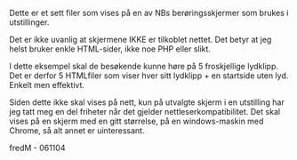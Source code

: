 Dette er et sett filer som vises på en av NBs berøringsskjermer som brukes i utstillinger.

Det er ikke uvanlig at skjermene IKKE er tilkoblet nettet. 
Det betyr at jeg helst bruker enkle HTML-sider, ikke noe PHP eller slikt.

I dette eksempel skal de besøkende kunne høre på 5 froskjellige lydklipp.
Det er derfor 5 HTMLfiler som viser hver sitt lydklipp + en startside uten lyd.
Enkelt men effektivt.

Siden dette ikke skal vises på nett, kun på utvalgte skjerm i en utstilling har jeg tatt meg en del friheter når det gjelder nettleserkompatibilitet. Det skal vises på en skjerm med en gitt størrelse, på en windows-maskin med Chrome, så alt annet er uinteressant.


fredM - 061104
